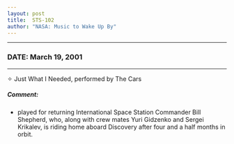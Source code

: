 ```yaml
---
layout: post
title:  STS-102
author: "NASA: Music to Wake Up By"
---
```


----
### DATE: March 19, 2001
----
✧ Just What I Needed, performed by The Cars

##### Comment:
* played for returning International Space Station Commander Bill Shepherd, who, along with crew mates Yuri Gidzenko and Sergei Krikalev, is riding home aboard Discovery after four and a half months in orbit.
